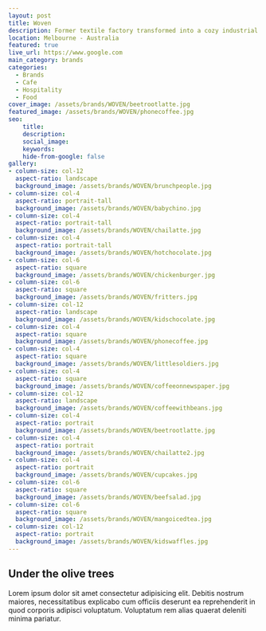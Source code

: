 ```yaml
---
layout: post
title: Woven
description: Former textile factory transformed into a cozy industrial cafe in the heart of Yarraville
location: Melbourne - Australia
featured: true
live_url: https://www.google.com
main_category: brands
categories:
  - Brands
  - Cafe
  - Hospitality
  - Food
cover_image: /assets/brands/WOVEN/beetrootlatte.jpg
featured_image: /assets/brands/WOVEN/phonecoffee.jpg
seo:
    title:
    description:
    social_image:
    keywords:
    hide-from-google: false 
gallery:
- column-size: col-12
  aspect-ratio: landscape
  background_image: /assets/brands/WOVEN/brunchpeople.jpg
- column-size: col-4
  aspect-ratio: portrait-tall
  background_image: /assets/brands/WOVEN/babychino.jpg
- column-size: col-4
  aspect-ratio: portrait-tall
  background_image: /assets/brands/WOVEN/chailatte.jpg
- column-size: col-4
  aspect-ratio: portrait-tall
  background_image: /assets/brands/WOVEN/hotchocolate.jpg
- column-size: col-6
  aspect-ratio: square
  background_image: /assets/brands/WOVEN/chickenburger.jpg
- column-size: col-6
  aspect-ratio: square
  background_image: /assets/brands/WOVEN/fritters.jpg
- column-size: col-12
  aspect-ratio: landscape
  background_image: /assets/brands/WOVEN/kidschocolate.jpg
- column-size: col-4
  aspect-ratio: square
  background_image: /assets/brands/WOVEN/phonecoffee.jpg
- column-size: col-4
  aspect-ratio: square
  background_image: /assets/brands/WOVEN/littlesoldiers.jpg
- column-size: col-4
  aspect-ratio: square
  background_image: /assets/brands/WOVEN/coffeeonnewspaper.jpg
- column-size: col-12
  aspect-ratio: landscape
  background_image: /assets/brands/WOVEN/coffeewithbeans.jpg
- column-size: col-4
  aspect-ratio: portrait
  background_image: /assets/brands/WOVEN/beetrootlatte.jpg
- column-size: col-4
  aspect-ratio: portrait
  background_image: /assets/brands/WOVEN/chailatte2.jpg
- column-size: col-4
  aspect-ratio: portrait
  background_image: /assets/brands/WOVEN/cupcakes.jpg
- column-size: col-6
  aspect-ratio: square
  background_image: /assets/brands/WOVEN/beefsalad.jpg
- column-size: col-6
  aspect-ratio: square
  background_image: /assets/brands/WOVEN/mangoicedtea.jpg
- column-size: col-12
  aspect-ratio: portrait
  background_image: /assets/brands/WOVEN/kidswaffles.jpg
---
```


## Under the olive trees

Lorem ipsum dolor sit amet consectetur adipisicing elit. Debitis nostrum maiores, necessitatibus explicabo cum officiis deserunt ea reprehenderit in quod corporis adipisci voluptatum. Voluptatum rem alias quaerat deleniti minima pariatur.


